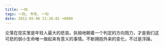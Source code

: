 ```yaml
---
title: 一向
tags: 一向, 书写, 一句
date: 2012-05-06 21:26:01 +0800
---
```



沦落在现实里是年轻人最大的悲哀。执拗地朝着一个判定的方向戮力，才是我们这可悲的弱小生命唯一做起来有意义的事情。不断拥抱外来的变化，不过是浮躁。

